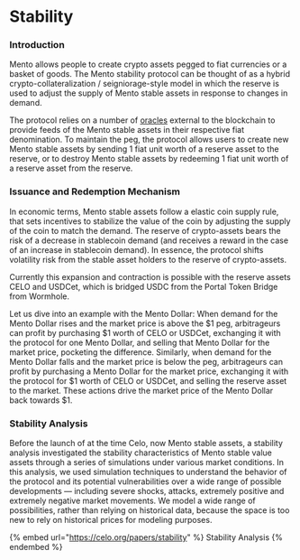 # Stability

### Introduction

Mento allows people to create crypto assets pegged to fiat currencies or a basket of goods. The Mento stability protocol can be thought of as a hybrid crypto-collateralization / seigniorage-style model in which the reserve is used to adjust the supply of Mento stable assets in response to changes in demand.

The protocol relies on a number of [oracles](oracles/ "mention") external to the blockchain to provide feeds of the Mento stable assets in their respective fiat denomination. To maintain the peg, the protocol allows users to create new Mento stable assets by sending 1 fiat unit worth of a reserve asset to the reserve, or to destroy Mento stable assets by redeeming 1 fiat unit worth of a reserve asset from the reserve.&#x20;

### Issuance and Redemption Mechanism

In economic terms, Mento stable assets follow a elastic coin supply rule, that sets incentives to stabilize the value of the coin by adjusting the supply of the coin to match the demand. The reserve of crypto-assets bears the risk of a decrease in stablecoin demand (and receives a reward in the case of an increase in stablecoin demand). In essence, the protocol shifts volatility risk from the stable asset holders to the reserve of crypto-assets.

Currently this expansion and contraction is possible with the reserve assets CELO and USDCet, which is bridged USDC from the Portal Token Bridge from Wormhole.

Let us dive into an example with the Mento Dollar: When demand for the Mento Dollar rises and the market price is above the $1 peg, arbitrageurs can profit by purchasing $1 worth of CELO or USDCet, exchanging it with the protocol for one Mento Dollar, and selling that Mento Dollar for the market price, pocketing the difference. Similarly, when demand for the Mento Dollar falls and the market price is below the peg, arbitrageurs can profit by purchasing a Mento Dollar for the market price, exchanging it with the protocol for $1 worth of CELO or USDCet, and selling the reserve asset to the market. These actions drive the market price of the Mento Dollar back towards $1.

### Stability Analysis

Before the launch of at the time Celo, now Mento stable assets, a stability analysis investigated the stability characteristics of Mento stable value assets through a series of simulations under various market conditions. In this analysis, we used simulation techniques to understand the behavior of the protocol and its potential vulnerabilities over a wide range of possible developments — including severe shocks, attacks, extremely positive and extremely negative market movements. We model a wide range of possibilities, rather than relying on historical data, because the space is too new to rely on historical prices for modeling purposes.&#x20;

{% embed url="https://celo.org/papers/stability" %}
Stability Analysis&#x20;
{% endembed %}



